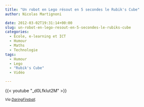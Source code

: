 ```yaml
---
title: "Un robot en Lego résout en 5 secondes le Rubik's Cube"
author: Nicolas Martignoni

date: 2012-03-02T19:31:14+00:00
slug: un-robot-en-lego-resout-en-5-secondes-le-rubiks-cube
categories:
  - École, e-learning et ICT
  - Humour
  - Maths
  - Technologie
tags:
  - Humour
  - Lego
  - "Rubik's Cube"
  - Vidéo

---
```


{{< youtube "_d0LfkIut2M" >}}

_<small>Via [DaringFireball][1].</small>_

  [1]: https://daringfireball.net/linked/2012/03/02/rubiks-lego

<!--more-->
